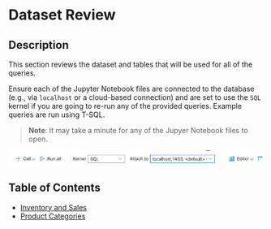 # Dataset Review
## Description
This section reviews the dataset and tables that will be used for all of the queries.

Ensure each of the Jupyter Notebook files are connected to the database (e.g., via `localhost` or a cloud-based connection) and are set to use the `SQL` kernel if you are going to re-run any of the provided queries. Example queries are run using T-SQL.

> **Note**: It may take a minute for any of the Jupyer Notebook files to open.

![](connection.png)

## Table of Contents
- [Inventory and Sales](inventory-sales.ipynb)
- [Product Categories](product-categories.ipynb)
